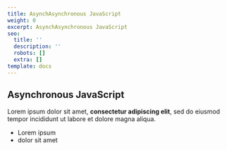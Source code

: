 ```yaml
---
title: AsynchAsynchronous JavaScript
weight: 0
excerpt: AsynchAsynchronous JavaScript
seo:
  title: ''
  description: ''
  robots: []
  extra: []
template: docs
---
```

## Asynchronous JavaScript

Lorem ipsum dolor sit amet, **consectetur adipiscing elit**, sed do eiusmod tempor incididunt ut labore et dolore magna aliqua.

- Lorem ipsum
- dolor sit amet